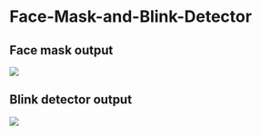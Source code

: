 # Face-Mask-and-Blink-Detector
## Face mask output
![](/statics/VID_20200810_054516.gif)

## Blink detector output
![](/statics/VID_20200810_054555.gif)

